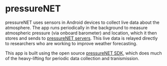 pressureNET
===========

pressureNET uses sensors in Android devices to collect live data about the atmosphere. The app runs periodically in the background to measure atmospheric pressure (via onboard barometer) and location, which it then stores and sends to [pressureNET servers](http://pressurenet.cumulonimbus.ca). This live data is relayed directly to researchers who are working to improve weather forecasting.

This app is built using the open source [pressureNET SDK](https://github.com/Cbsoftware/pressureNET-SDK), which does much of the heavy-lifting for periodic data collection and tranismission.
